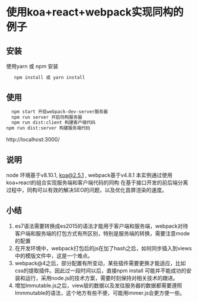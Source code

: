 # 使用koa+react+webpack实现同构的例子

## 安装 
  使用yarn 或 npm 安装
  ```sh
	 npm install 或 yarn install
  ```

## 使用

  ```sh
	npm start 开启webpack-dev-server服务器
	npm run server 开启同构服务器
	npm run dist:client 构建客户端代码
  npm run dist:server 构建服务端代码
  ```
  http://localhost:3000/ 

## 说明
  node 环境基于v8.10.1, koa@2.5.1 , webpack基于v4.8.1
  本实例通过使用koa+react的组合实现服务端和客户端代码的同构
  在基于接口开发的前后端分离过程中，同构可以有效的解决SEO的问题，以及优化首屏渲染的速度。

## 小结
  1. es7语法需要转换成es2015的语法才能用于客户端和服务端，webpack对待客户端和服务端的打包方式有所区别，特别是服务端的转换，需要注意mode的配置
  2. 在开发环境中，webpack打包后的js在加了hash之后，如何同步插入到views中的模版文件中，这是一个难点。
  3. webpack@4之后，部分配置有所变动，某些插件需要更换才能适应，比如css的提取插件。因此过一段时间以后，直接npm install 可能并不能成功的安装和运行，采用node.js的技术方案，需要时刻保持对相关技术的跟进。
  4. 增加Immutable.js之后，view层的数据以及发往服务器的数据都需要遵照Immmutable的语法，这个地方有些不便，可能用immer.js会更方便一些。
